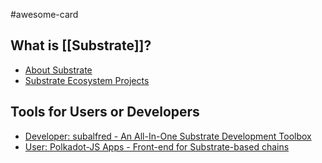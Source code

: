 #awesome-card 

## What is [[Substrate]]?

- [About Substrate](https://substrate.io/)
- [Substrate Ecosystem Projects](https://substrate.io/ecosystem/projects/)

## Tools for Users or Developers

- [Developer: subalfred - An All-In-One Substrate Development Toolbox](https://github.com/hack-ink/subalfred)
- [User: Polkadot-JS Apps - Front-end for Substrate-based chains](https://polkadot.js.org/apps/)
